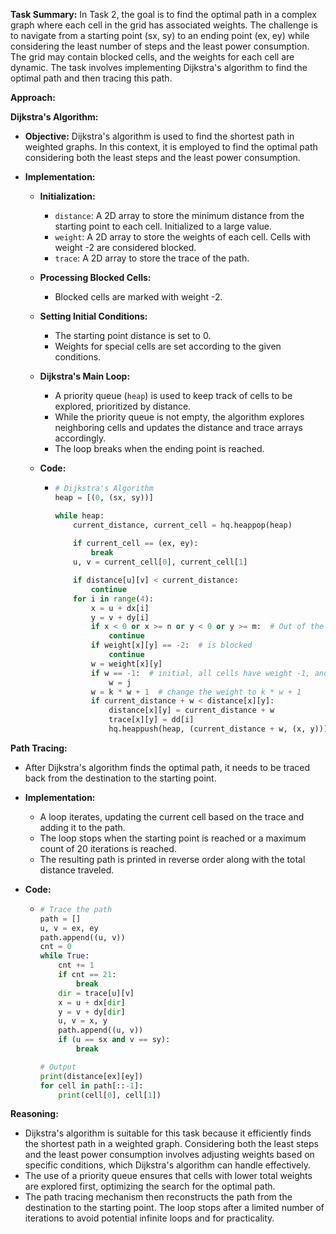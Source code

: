 **Task Summary:**
In Task 2, the goal is to find the optimal path in a complex graph where each cell in the grid has associated weights. The challenge is to navigate from a starting point (sx, sy) to an ending point (ex, ey) while considering the least number of steps and the least power consumption. The grid may contain blocked cells, and the weights for each cell are dynamic. The task involves implementing Dijkstra's algorithm to find the optimal path and then tracing this path.

**Approach:**

**Dijkstra's Algorithm:**
- **Objective:** Dijkstra's algorithm is used to find the shortest path in weighted graphs. In this context, it is employed to find the optimal path considering both the least steps and the least power consumption.
  
- **Implementation:**
  - **Initialization:**
    - `distance`: A 2D array to store the minimum distance from the starting point to each cell. Initialized to a large value.
    - `weight`: A 2D array to store the weights of each cell. Cells with weight -2 are considered blocked.
    - `trace`: A 2D array to store the trace of the path.
    
  - **Processing Blocked Cells:**
    - Blocked cells are marked with weight -2.
    
  - **Setting Initial Conditions:**
    - The starting point distance is set to 0.
    - Weights for special cells are set according to the given conditions.
  
  - **Dijkstra's Main Loop:**
    - A priority queue (`heap`) is used to keep track of cells to be explored, prioritized by distance.
    - While the priority queue is not empty, the algorithm explores neighboring cells and updates the distance and trace arrays accordingly.
    - The loop breaks when the ending point is reached.
  - **Code:**
    -   ```python
        # Dijkstra's Algorithm
        heap = [(0, (sx, sy))]

        while heap:
            current_distance, current_cell = hq.heappop(heap)
            
            if current_cell == (ex, ey):
                break
            u, v = current_cell[0], current_cell[1]

            if distance[u][v] < current_distance:
                continue
            for i in range(4):
                x = u + dx[i]
                y = v + dy[i]
                if x < 0 or x >= n or y < 0 or y >= m:  # Out of the boundary
                    continue 
                if weight[x][y] == -2:  # is blocked
                    continue
                w = weight[x][y]
                if w == -1:  # initial, all cells have weight -1, and as default which will have weight j  
                    w = j
                w = k * w + 1  # change the weight to k * w + 1
                if current_distance + w < distance[x][y]:
                    distance[x][y] = current_distance + w
                    trace[x][y] = dd[i]
                    hq.heappush(heap, (current_distance + w, (x, y)))
        ```  
         

**Path Tracing:**
- After Dijkstra's algorithm finds the optimal path, it needs to be traced back from the destination to the starting point.
  
- **Implementation:**
  - A loop iterates, updating the current cell based on the trace and adding it to the path.
  - The loop stops when the starting point is reached or a maximum count of 20 iterations is reached.
  - The resulting path is printed in reverse order along with the total distance traveled.
- **Code:**
    -   ```python
        # Trace the path
        path = []
        u, v = ex, ey
        path.append((u, v))
        cnt = 0
        while True:
            cnt += 1
            if cnt == 21:
                break
            dir = trace[u][v]
            x = u + dx[dir]
            y = v + dy[dir]
            u, v = x, y
            path.append((u, v))
            if (u == sx and v == sy):
                break

        # Output
        print(distance[ex][ey])
        for cell in path[::-1]:
            print(cell[0], cell[1])
        ```

**Reasoning:**
- Dijkstra's algorithm is suitable for this task because it efficiently finds the shortest path in a weighted graph. Considering both the least steps and the least power consumption involves adjusting weights based on specific conditions, which Dijkstra's algorithm can handle effectively.
- The use of a priority queue ensures that cells with lower total weights are explored first, optimizing the search for the optimal path.
- The path tracing mechanism then reconstructs the path from the destination to the starting point. The loop stops after a limited number of iterations to avoid potential infinite loops and for practicality.

